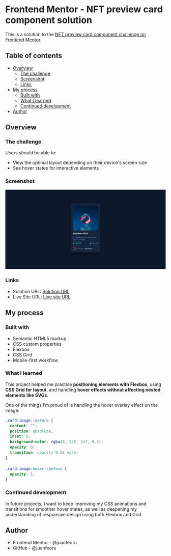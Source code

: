 # Frontend Mentor - NFT preview card component solution

This is a solution to the [NFT preview card component challenge on Frontend Mentor](https://www.frontendmentor.io/challenges/nft-preview-card-component-SbdUL_w0U).

## Table of contents

- [Overview](#overview)
  - [The challenge](#the-challenge)
  - [Screenshot](#screenshot)
  - [Links](#links)
- [My process](#my-process)
  - [Built with](#built-with)
  - [What I learned](#what-i-learned)
  - [Continued development](#continued-development)
- [Author](#author)

## Overview

### The challenge

Users should be able to:

- View the optimal layout depending on their device's screen size
- See hover states for interactive elements

### Screenshot

![](./design/desktop-design.jpg)

### Links

- Solution URL: [Solution URL](https://www.frontendmentor.io/solutions/responsive-nft-preview-card-using-flexbox-and-css-variables-xwSCk8aqsK)
- Live Site URL: [Live site URL](https://juanfeoru.github.io/nft-preview-card-component/)

## My process

### Built with

- Semantic HTML5 markup
- CSS custom properties
- Flexbox
- CSS Grid
- Mobile-first workflow

### What I learned

This project helped me practice **positioning elements with Flexbox**, using **CSS Grid for layout**, and handling **hover effects without affecting nested elements like SVGs**.

One of the things I’m proud of is handling the hover overlay effect on the image:

```css
.card-image::before {
  content: "";
  position: absolute;
  inset: 0;
  background-color: rgba(0, 255, 247, 0.5);
  opacity: 0;
  transition: opacity 0.3s ease;
}

.card-image:hover::before {
  opacity: 1;
}
```

### Continued development

In future projects, I want to keep improving my CSS animations and transitions for smoother hover states, as well as deepening my understanding of responsive design using both Flexbox and Grid.

## Author

- Frontend Mentor - @juanfeoru
- GitHub - @juanfeoru
